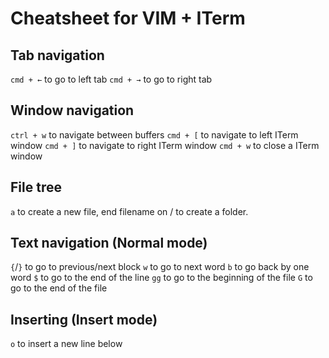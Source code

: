 # Cheatsheet for VIM + ITerm

## Tab navigation

`cmd + ←` to go to left tab
`cmd + →` to go to right tab

## Window navigation

`ctrl + w` to navigate between buffers
`cmd + [` to navigate to left ITerm window
`cmd + ]` to navigate to right ITerm window
`cmd + w` to close a ITerm window

## File tree

`a` to create a new file, end filename on / to create a folder.

## Text navigation (Normal mode)

`{`/`}` to go to previous/next block
`w` to go to next word
`b` to go back by one word
`$` to go to the end of the line
`gg` to go to the beginning of the file
`G` to go to the end of the file

## Inserting (Insert mode)

`o` to insert a new line below
